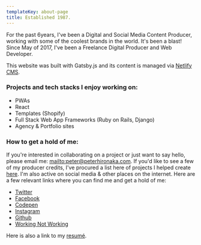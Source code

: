 ```yaml
---
templateKey: about-page
title: Established 1987.
---
```

For the past 6years, I've been a Digital and Social Media Content Producer, working with some of the coolest brands in the world. It's been a blast! Since May of 2017, I've been a Freelance Digital Producer and Web Developer.

This website was built with Gatsby.js and its content is managed via [Netlify CMS](https://netlifycms.com).

### Projects and tech stacks I enjoy working on:

* PWAs 
* React
* Templates (Shopify)
* Full Stack Web App Frameworks (Ruby on Rails, Django)
* Agency & Portfolio sites

### How to get a hold of me:

If you're interested in collaborating on a project or just want to say hello, please email me: <mailto:peter@peterhironaka.com>. If you'd like to see a few of my producer credits, I've procured a list here of projects I helped create [here](https://producer.peterhironaka.com). I'm also active on social media & other places on the internet. Here are a few relevant links where you can find me and get a hold of me:

* [Twitter](https://twitter.com/peterhironaka)
* [Facebook](https://facebook.com/peterhironaka)
* [Codepen](https://codepen.io/peterhironaka)
* [Instagram](https://instagram.com/peterhironaka)
* [Github](https://github.com/PHironaka)
* [Working Not Working](https://workingnotworking.com/peterhironaka)

Here is also a link to my [resumé](/resume).
